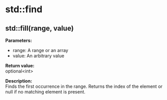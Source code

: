 # std::find

## std::fill(range, value)

**Parameters:** 
* range: A range or an array
* value: An arbitrary value

**Return value:**   
optional&lt;int&gt;

**Description:**     
Finds the first occurrence in the range.
Returns the index of the element or null if no matching element is present.
